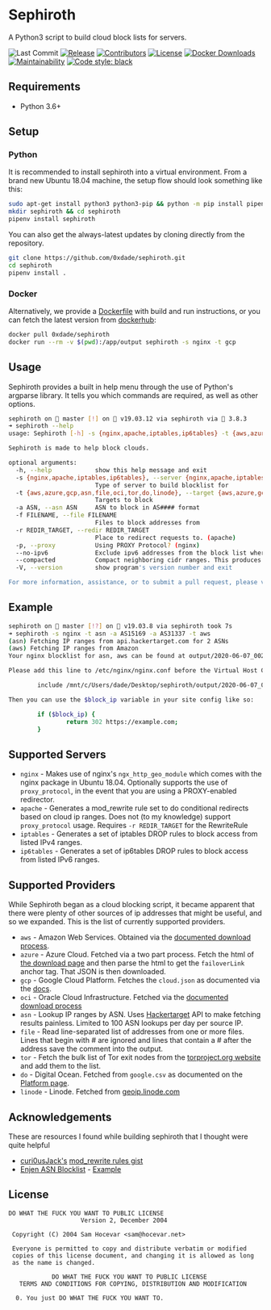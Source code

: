 # Sephiroth

A Python3 script to build cloud block lists for servers.

![Last Commit](https://img.shields.io/github/last-commit/0xdade/sephiroth.svg)
[![Release](https://img.shields.io/github/release/0xdade/sephiroth.svg)](https://github.com/0xdade/sephiroth/releases/latest)
[![Contributors](https://img.shields.io/github/contributors/0xdade/sephiroth.svg)](https://github.com/0xdade/sephiroth/graphs/contributors)
[![License](https://img.shields.io/github/license/0xdade/sephiroth?style=flat)](LICENSE)
[![Docker Downloads](https://img.shields.io/docker/pulls/0xdade/sephiroth?label=docker%20pulls&logo=docker)](https://hub.docker.com/repository/docker/0xdade/sephiroth)
[![Maintainability](https://api.codeclimate.com/v1/badges/1afce4010968d7133400/maintainability)](https://codeclimate.com/github/0xdade/sephiroth/maintainability)
[![Code style: black](https://img.shields.io/badge/code%20style-black-000000.svg)](https://github.com/psf/black)


## Requirements

* Python 3.6+

## Setup


### Python
It is recommended to install sephiroth into a virtual environment. From a brand new Ubuntu 18.04 machine, the setup flow should look something like this:

```bash
sudo apt-get install python3 python3-pip && python -m pip install pipenv
mkdir sephiroth && cd sephiroth
pipenv install sephiroth
```

You can also get the always-latest updates by cloning directly from the repository.

```bash
git clone https://github.com/0xdade/sephiroth.git
cd sephiroth
pipenv install .
```

### Docker

Alternatively, we provide a [Dockerfile](/Dockerfile) with build and run instructions, or you can fetch the latest version from [dockerhub](https://hub.docker.com/r/0xdade/sephiroth):

```bash
docker pull 0xdade/sephiroth
docker run --rm -v $(pwd):/app/output sephiroth -s nginx -t gcp
```

## Usage

Sephiroth provides a built in help menu through the use of Python's argparse library. It tells you which commands are required, as well as other options.

```bash
sephiroth on  master [!] on 🐳 v19.03.12 via sephiroth via 🐍 3.8.3
➜ sephiroth --help
usage: Sephiroth [-h] -s {nginx,apache,iptables,ip6tables} -t {aws,azure,gcp,asn,file,oci,tor,do,linode} [-a ASN] [-f FILENAME] [-r REDIR_TARGET] [-p] [--no-ipv6] [--compacted] [-V]

Sephiroth is made to help block clouds.

optional arguments:
  -h, --help            show this help message and exit
  -s {nginx,apache,iptables,ip6tables}, --server {nginx,apache,iptables,ip6tables}
                        Type of server to build blocklist for
  -t {aws,azure,gcp,asn,file,oci,tor,do,linode}, --target {aws,azure,gcp,asn,file,oci,tor,do,linode}
                        Targets to block
  -a ASN, --asn ASN     ASN to block in AS#### format
  -f FILENAME, --file FILENAME
                        Files to block addresses from
  -r REDIR_TARGET, --redir REDIR_TARGET
                        Place to redirect requests to. (apache)
  -p, --proxy           Using PROXY Protocol? (nginx)
  --no-ipv6             Exclude ipv6 addresses from the block list where applicable
  --compacted           Compact neighboring cidr ranges. This produces smaller file sizes but loses detail about each range.
  -V, --version         show program's version number and exit

For more information, assistance, or to submit a pull request, please visit https://github.com/0xdade/sephiroth.
```

## Example

```bash
sephiroth on  master [!?] on 🐳 v19.03.8 via sephiroth took 7s
➜ sephiroth -s nginx -t asn -a AS15169 -a AS31337 -t aws
(asn) Fetching IP ranges from api.hackertarget.com for 2 ASNs
(aws) Fetching IP ranges from Amazon
Your nginx blocklist for asn, aws can be found at output/2020-06-07_002847_nginx_asn_aws.conf

Please add this line to /etc/nginx/nginx.conf before the Virtual Host Configs.

        include /mnt/c/Users/dade/Desktop/sephiroth/output/2020-06-07_002847_nginx_asn_aws.conf;

Then you can use the $block_ip variable in your site config like so:

        if ($block_ip) {
                return 302 https://example.com;
        }

```


## Supported Servers

* `nginx` - Makes use of nginx's `ngx_http_geo_module` which comes with the nginx package in Ubuntu 18.04. Optionally supports the use of `proxy_protocol`, in the event that you are using a PROXY-enabled redirector.
* `apache` - Generates a mod_rewrite rule set to do conditional redirects based on cloud ip ranges. Does not (to my knowledge) support `proxy_protocol` usage. Requires `-r REDIR_TARGET` for the RewriteRule
* `iptables` - Generates a set of iptables DROP rules to block access from listed IPv4 ranges.
* `ip6tables` - Generates a set of ip6tables DROP rules to block access from listed IPv6 ranges.

## Supported Providers

While Sephiroth began as a cloud blocking script, it became apparent that there were plenty of other sources of ip addresses that might be useful, and so we expanded. This is the list of currently supported providers.

* `aws` - Amazon Web Services. Obtained via the [documented download process](https://docs.aws.amazon.com/general/latest/gr/aws-ip-ranges.html#aws-ip-download).
* `azure` - Azure Cloud. Fetched via a two part process. Fetch the html of [the download page](https://www.microsoft.com/en-us/download/confirmation.aspx?id=56519) and then parse the html to get the `failoverLink` anchor tag. That JSON is then downloaded.
* `gcp` - Google Cloud Platform. Fetches the `cloud.json` as documented via the [docs](https://cloud.google.com/compute/docs/faq#find_ip_range).
* `oci` - Oracle Cloud Infrastructure. Fetched via the [documented download process](https://docs.cloud.oracle.com/en-us/iaas/Content/General/Concepts/addressranges.htm)
* `asn` - Lookup IP ranges by ASN. Uses [Hackertarget](https://hackertarget.com/as-ip-lookup/) API to make fetching results painless. Limited to 100 ASN lookups per day per source IP.
* `file` - Read line-separated list of addresses from one or more files. Lines that begin with # are ignored and lines that contain a # after the address save the comment into the output.
* `tor` - Fetch the bulk list of Tor exit nodes from the [torproject.org website](https://blog.torproject.org/changes-tor-exit-list-service) and add them to the list.
* `do` - Digital Ocean. Fetched from `google.csv` as documented on the [Platform page](https://www.digitalocean.com/docs/platform/).
* `linode` - Linode. Fetched from [geoip.linode.com](https://geoip.linode.com)

## Acknowledgements

These are resources I found while building sephiroth that I thought were quite helpful

* [curi0usJack's](https://twitter.com/curi0usJack) [mod_rewrite rules gist](https://gist.github.com/curi0usJack/971385e8334e189d93a6cb4671238b10)
* [Enjen ASN Blocklist](https://www.enjen.net/asn-blocklist/readme.php) - [Example](https://www.enjen.net/asn-blocklist/index.php?asn=15169&type=nginx)

## License

```text
DO WHAT THE FUCK YOU WANT TO PUBLIC LICENSE
                    Version 2, December 2004

 Copyright (C) 2004 Sam Hocevar <sam@hocevar.net>

 Everyone is permitted to copy and distribute verbatim or modified
 copies of this license document, and changing it is allowed as long
 as the name is changed.

            DO WHAT THE FUCK YOU WANT TO PUBLIC LICENSE
   TERMS AND CONDITIONS FOR COPYING, DISTRIBUTION AND MODIFICATION

  0. You just DO WHAT THE FUCK YOU WANT TO.
```
